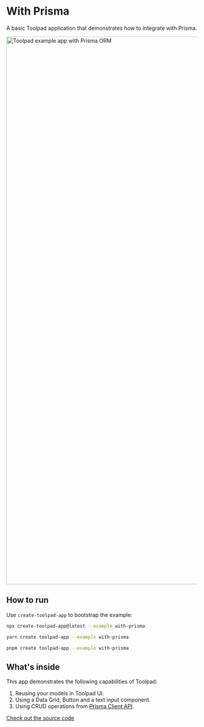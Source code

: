 # With Prisma

<p class="description">A basic Toolpad application that demonstrates how to integrate with Prisma.</p>

<a target="_blank">
  <img src="https://mui.com/static/toolpad/marketing/with-prisma.png" alt="Toolpad example app with Prisma ORM" style="aspect-ratio: 575/317;" width="1439">
</a>

## How to run

Use `create-toolpad-app` to bootstrap the example:

```bash
npx create-toolpad-app@latest --example with-prisma
```

```bash
yarn create toolpad-app --example with-prisma
```

```bash
pnpm create toolpad-app --example with-prisma
```

## What's inside

This app demonstrates the following capabilities of Toolpad:

1. Reusing your models in Toolpad UI.
2. Using a Data Grid, Button and a text input component.
3. Using CRUD operations from [Prisma Client API](https://www.prisma.io/docs/concepts/components/prisma-client/crud).

[Check out the source code](https://github.com/mui/mui-toolpad/tree/master/examples/with-prisma)
